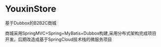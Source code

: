 # YouxinStore
基于Dubbox的B2B2C商城

商城采用SpringMVC+Spring+MyBatis+Dubbox构建,采用分布式架构完成项目开发。后期改造成基于SpringCloud技术栈的微服务项目
